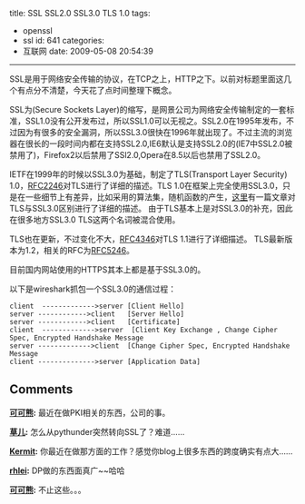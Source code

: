 title: SSL SSL2.0 SSL3.0 TLS 1.0
tags:
  - openssl
  - ssl
id: 641
categories:
  - 互联网
date: 2009-05-08 20:54:39
---

SSL是用于网络安全传输的协议，在TCP之上，HTTP之下。以前对标题里面这几个有点分不清楚，今天花了点时间整理下概念。

SSL为(Secure Sockets Layer)的缩写，是网景公司为网络安全传输制定的一套标准，SSL1.0没有公开发布过，所以SSL1.0可以无视之。SSL2.0在1995年发布，不过因为有很多的安全漏洞，所以SSL3.0很快在1996年就出现了。不过主流的浏览器在很长的一段时间内都在支持SSL2.0,IE6默认是支持SSL2.0的(IE7中SSL2.0被禁用了)，Firefox2以后禁用了SSl2.0,Opera在8.5以后也禁用了SSL2.0。

IETF在1999年的时候以SSL3.0为基础，制定了TLS(Transport Layer Security) 1.0，[RFC2246](http://tools.ietf.org/html/rfc2246)对TLS进行了详细的描述。TLS 1.0在框架上完全使用SSL3.0，只是在一些细节上有差异，比如采用的算法集，随机函数的产生，[这里](http://blog.ixpub.net/html/03/12684303-24382.html)有一篇文章对TLS与SSL3.0区别进行了详细的描述。
由于TLS基本上是对SSL3.0的补充，因此在很多地方SSL3.0 TLS这两个名词被混合使用。

TLS也在更新，不过变化不大，[RFC4346](http://tools.ietf.org/html/rfc4346)对TLS 1.1进行了详细描述。
TLS最新版本为1.2，相关的RFC为[RFC5246](http://tools.ietf.org/html/rfc5246)。

目前国内网站使用的HTTPS其本上都是基于SSL3.0的。

以下是wireshark抓包一个SSL3.0的通信过程：

	client  ------------->server [Client Hello]
	server ------------>client   [Server Hello]
	server ------------>client   [Certificate]
	client  ------------->server  [Client Key Exchange , Change Cipher Spec, Encrypted Handshake Message
	server ------------->client  [Change Cipher Spec, Encrypted Handshake Message
	client -------------->server [Application Data]
## Comments

**[可可熊](#5892 "2009-05-11 14:51:16"):** 最近在做PKI相关的东西，公司的事。

**[草儿](#5876 "2009-05-09 00:20:34"):** 怎么从pythunder突然转向SSL了？难道……

**[Kermit](#5887 "2009-05-11 11:18:08"):** 你最近在做那方面的工作？感觉你blog上很多东西的跨度确实有点大……

**[rhlei](#5884 "2009-05-11 07:43:55"):** DP做的东西面真广~~哈哈

**[可可熊](#5885 "2009-05-11 09:19:20"):** 不止这些。。。

